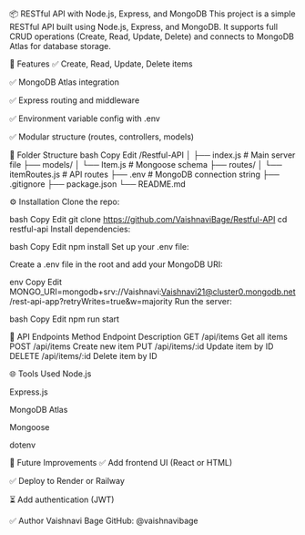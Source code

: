 📦 RESTful API with Node.js, Express, and MongoDB
This project is a simple RESTful API built using Node.js, Express, and MongoDB. It supports full CRUD operations (Create, Read, Update, Delete) and connects to MongoDB Atlas for database storage.

🚀 Features
✅ Create, Read, Update, Delete items

✅ MongoDB Atlas integration

✅ Express routing and middleware

✅ Environment variable config with .env

✅ Modular structure (routes, controllers, models)

📁 Folder Structure
bash
Copy
Edit
/Restful-API
│
├── index.js              # Main server file
├── models/
│   └── Item.js           # Mongoose schema
├── routes/
│   └── itemRoutes.js     # API routes
├── .env                  # MongoDB connection string
├── .gitignore
├── package.json
└── README.md 

⚙️ Installation
Clone the repo:

bash
Copy
Edit
git clone https://github.com/VaishnaviBage/Restful-API
cd restful-api
Install dependencies:

bash
Copy
Edit
npm install
Set up your .env file:

Create a .env file in the root and add your MongoDB URI:

env
Copy
Edit
MONGO_URI=mongodb+srv://Vaishnavi:Vaishnavi21@cluster0.mongodb.net/rest-api-app?retryWrites=true&w=majority
Run the server:

bash
Copy
Edit
npm run start 

🔌 API Endpoints
Method	Endpoint	Description
GET	/api/items	Get all items
POST	/api/items	Create new item
PUT	/api/items/:id	Update item by ID
DELETE	/api/items/:id	Delete item by ID

🌐 Tools Used
Node.js

Express.js

MongoDB Atlas

Mongoose

dotenv


📌 Future Improvements
✅ Add frontend UI (React or HTML)

✅ Deploy to Render or Railway

⏳ Add authentication (JWT)

✅ Author
Vaishnavi Bage
GitHub: @vaishnavibage